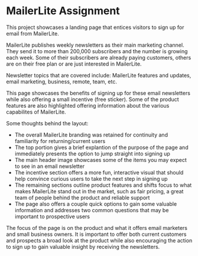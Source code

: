 # MailerLite Assignment

This project showcases a landing page that entices visitors to sign up for email from MailerLite. 

MailerLite publishes weekly newsletters as their main marketing channel. They send it to more than 200,000 subscribers and the number is growing each week. Some of their subscribers are already paying customers, others are on their free plan or are just interested in MailerLite.

Newsletter topics that are covered include: MailerLite features and updates, email marketing, business, remote, team, etc.

This page showcases the benefits of signing up for these email newsletters while also offering a small incentive (free sticker). Some of the product features are also highlighted offering information about the various capabilites of MailerLite.

Some thoughts behind the layout:

- The overall MailerLite branding was retained for continuity and familiarity for returning/current users
- The top portion gives a brief explantion of the purpose of the page and immediately presents the option to jump straight into signing up
- The main header image showcases some of the items you may expect to see in an email newsletter
- The incentive section offers a more fun, interactive visual that should help convince curious users to take the next step in signing up
- The remaining sections outline product features and shifts focus to what makes MailerLite stand out in the market, such as fair pricing, a great team of people behind the product and reliable support
- The page also offers a couple quick options to gain some valuable information and addresses two common questions that may be important to prospective users

The focus of the page is on the product and what it offers email marketers and small business owners. It is important to offer both current customers and prospects a broad look at the product while also encouraging the action to sign up to gain valuable insight by receiving the newsletters.

